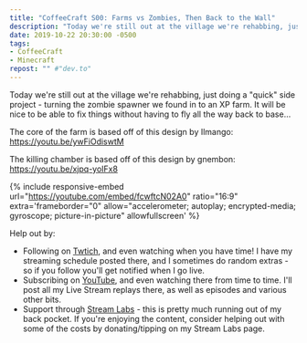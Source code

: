 ```yaml
---
title: "CoffeeCraft S00: Farms vs Zombies, Then Back to the Wall"
description: "Today we're still out at the village we're rehabbing, just doing a 'quick' side project - turning the zombie spawner we found in to an XP farm."
date: 2019-10-22 20:30:00 -0500
tags:
- CoffeeCraft
- Minecraft
repost: "" #"dev.to"
---
```


Today we're still out at the village we're rehabbing, just doing a "quick" side project - turning the zombie spawner we found in to an XP farm. It will be nice to be able to fix things without having to fly all the way back to base&hellip;

The core of the farm is based off of this design by Ilmango: <https://youtu.be/ywFiOdiswtM>

The killing chamber is based off of this design by gnembon: <https://youtu.be/xjpq-yoIFx8>
<!--more-->

{% include responsive-embed url="https://youtube.com/embed/fcwftcN02A0" ratio="16:9" extra='frameborder="0" allow="accelerometer; autoplay; encrypted-media; gyroscope; picture-in-picture" allowfullscreen' %}

Help out by:
 * Following on [Twtich](https://twitch.tv/AnonJr_Live), and even watching when you have time! I have my streaming schedule posted there, and I sometimes do random extras - so if you follow you'll get notified when I go live.
 * Subscribing on [YouTube](http://www.youtube.com/channel/UCXafqhKHbkSUIrq0LAuu0tw), and even watching there from time to time. I'll post all my Live Stream replays there, as well as episodes and various other bits.
 * Support through [Stream Labs](https://streamlabs.com/anonjr_live) - this is pretty much running out of my back pocket. If you're enjoying the content, consider helping out with some of the costs by donating/tipping on my Stream Labs page.